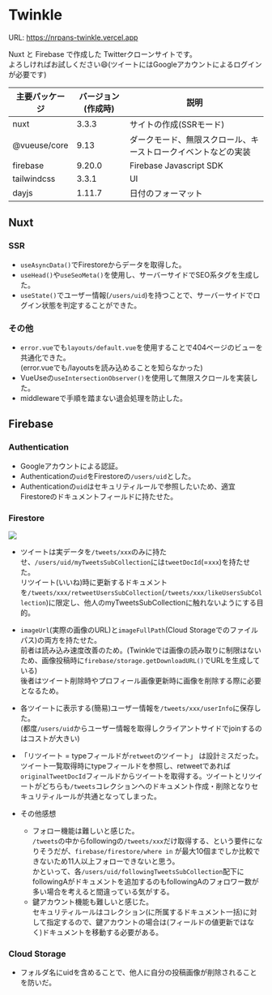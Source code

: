 # Twinkle

URL: https://nrpans-twinkle.vercel.app

Nuxt と Firebase で作成した Twitterクローンサイトです。  
よろしければお試しください😄(ツイートにはGoogleアカウントによるログインが必要です)

| 主要パッケージ | バージョン(作成時) | 説明                                                           | 
| -------------- | ------------------ | -------------------------------------------------------------- | 
| nuxt           | 3.3.3              | サイトの作成(SSRモード)                                        | 
| @vueuse/core   | 9.13               | ダークモード、無限スクロール、キーストロークイベントなどの実装 | 
| firebase       | 9.20.0             | Firebase Javascript SDK                                        | 
| tailwindcss    | 3.3.1              | UI                                                             | 
| dayjs          | 1.11.7             | 日付のフォーマット                                             | 
## Nuxt
### SSR
  - `useAsyncData()`でFirestoreからデータを取得した。
  - `useHead()`や`useSeoMeta()`を使用し、サーバーサイドでSEO系タグを生成した。
  - `useState()`でユーザー情報(`/users/uid`)を持つことで、サーバーサイドでログイン状態を判定することができた。
### その他
  - `error.vue`でも`layouts/default.vue`を使用することで404ページのビューを共通化できた。  
  (error.vueでも/layoutsを読み込めることを知らなかった)
  - VueUseの`useIntersectionObserver()`を使用して無限スクロールを実装した。
  - middlewareで手順を踏まない退会処理を防止した。
## Firebase
### Authentication
- Googleアカウントによる認証。
- Authenticationの`uid`をFirestoreの`/users/uid`とした。
- Authenticationの`uid`はセキュリティルールで参照したいため、適宜Firestoreのドキュメントフィールドに持たせた。
### Firestore
<img src="https://user-images.githubusercontent.com/91203083/233816243-96aae752-b926-441f-80ec-1e2fbd7879bf.PNG" />

- ツイートは実データを`/tweets/xxx`のみに持たせ、`/users/uid/myTweetsSubCollection`には`tweetDocId`(=`xxx`)を持たせた。  
リツイート(いいね)時に更新するドキュメントを`/tweets/xxx/retweetUsersSubCollection`(`/tweets/xxx/likeUsersSubCollection`)に限定し、他人のmyTweetsSubCollectionに触れないようにする目的。

- `imageUrl`(実際の画像のURL)と`imageFullPath`(Cloud Storageでのファイルパス)の両方を持たせた。  
前者は読み込み速度改善のため。(Twinkleでは画像の読み取りに制限はないため、画像投稿時に`firebase/storage.getDownloadURL()`でURLを生成している)  
後者はツイート削除時やプロフィール画像更新時に画像を削除する際に必要となるため。

- 各ツイートに表示する(簡易)ユーザー情報を`/tweets/xxx/userInfo`に保存した。  
(都度`/users/uid`からユーザー情報を取得しクライアントサイドでjoinするのはコストが大きい)

- 「リツイート = typeフィールドが`retweet`のツイート」 は設計ミスだった。  
ツイート一覧取得時にtypeフィールドを参照し、retweetであれば`originalTweetDocId`フィールドからツイートを取得する。ツイートとリツイートがどちらも`/tweets`コレクションへのドキュメント作成・削除となりセキュリティルールが共通となってしまった。

- その他感想
  - フォロー機能は難しいと感じた。  
  `/tweets`の中からfollowingの`/tweets/xxx`だけ取得する、という要件になりそうだが、`firebase/firestore/where in` が最大10個までしか比較できないため11人以上フォローできないと思う。  
  かといって、各`/users/uid/followingTweetsSubCollection`配下にfollowingAがドキュメントを追加するのもfollowingAのフォロワー数が多い場合を考えると間違っている気がする。
  - 鍵アカウント機能も難しいと感じた。  
  セキュリティルールはコレクション(に所属するドキュメント一括)に対して指定するので、鍵アカウントの場合は(フィールドの値更新ではなく)ドキュメントを移動する必要がある。
### Cloud Storage
- フォルダ名にuidを含めることで、他人に自分の投稿画像が削除されることを防いだ。